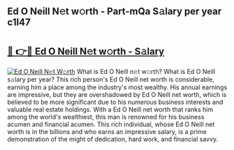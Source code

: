 ## Ed O Neill N𝚎t w𝚘rth - Part-mQa S𝚊lary per year c1I47

# <h2><a href="http://gc4ak6.nevu.top/?p=Ed+O+Neill">🔗 👉🔴 Ed O Neill N𝚎t w𝚘rth - S𝚊lary</a></h2>

[![Ed O Neill N𝚎t W𝚘rth](https://i.imgur.com/Oavwk0R.jpeg)](http://gc4ak6.nevu.top/?p=Ed+O+Neill)
What is Ed O Neill n𝚎t w𝚘rth? What is Ed O Neill s𝚊lary per year?
This rich person's Ed O Neill net worth is considerable, earning him a place among the industry's most wealthy. His annual earnings are impressive, but they are overshadowed by Ed O Neill net worth, which is believed to be more significant due to his numerous business interests and valuable real estate holdings. With a Ed O Neill net worth that ranks him among the world's wealthiest, this man is renowned for his business acumen and financial acumen. This rich individual, whose Ed O Neill net worth is in the billions and who earns an impressive salary, is a prime demonstration of the might of dedication, hard work, and financial savvy.
